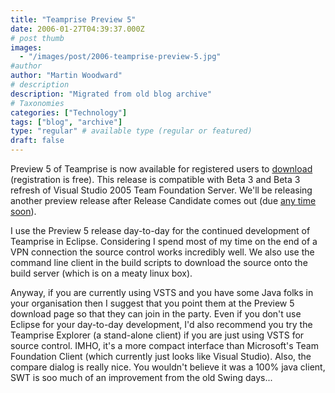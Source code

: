 ```yaml
---
title: "Teamprise Preview 5"
date: 2006-01-27T04:39:37.000Z
# post thumb
images:
  - "/images/post/2006-teamprise-preview-5.jpg"
#author
author: "Martin Woodward"
# description
description: "Migrated from old blog archive"
# Taxonomies
categories: ["Technology"]
tags: ["blog", "archive"]
type: "regular" # available type (regular or featured)
draft: false
---
```


[](http://www.teamprise.com)Preview 5 of Teamprise is now available for registered users to [download](http://www.teamprise.com/preview-register.py) (registration is free).  This release is compatible with Beta 3 and Beta 3 refresh of Visual Studio 2005 Team Foundation Server.  We'll be releasing another preview release after Release Candidate comes out (due [any time soon](http://blogs.msdn.com/jeffbe/archive/2006/01/19/514801.aspx)).  

I use the Preview 5 release day-to-day for the continued development of Teamprise in Eclipse.  Considering I spend most of my time on the end of a VPN connection the source control works incredibly well.  We also use the command line client in the build scripts to download the source onto the build server (which is on a meaty linux box).  

Anyway, if you are currently using VSTS and you have some Java folks in your organisation then I suggest that you point them at the Preview 5 download page so that they can join in the party.  Even if you don't use Eclipse for your day-to-day development, I'd also recommend you try the Teamprise Explorer (a stand-alone client) if you are just using VSTS for source control.  IMHO, it's a more compact interface than Microsoft's Team Foundation Client (which currently just looks like Visual Studio).  Also, the compare dialog is really nice.  You wouldn't believe it was a 100% java client, SWT is soo much of an improvement from the old Swing days...